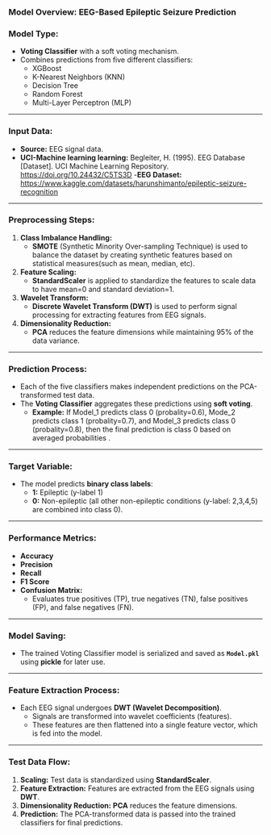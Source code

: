 ### Model Overview: EEG-Based Epileptic Seizure Prediction

### Model Type:
- **Voting Classifier** with a soft voting mechanism.
- Combines predictions from five different classifiers:
  - XGBoost
  - K-Nearest Neighbors (KNN)
  - Decision Tree
  - Random Forest
  - Multi-Layer Perceptron (MLP)

---

### Input Data:
- **Source:** EEG signal data.
- **UCI-Machine learning learning:** Begleiter, H. (1995). EEG Database [Dataset]. UCI Machine Learning Repository. https://doi.org/10.24432/C5TS3D
-**EEG Dataset:** https://www.kaggle.com/datasets/harunshimanto/epileptic-seizure-recognition
  
---

### Preprocessing Steps:
1. **Class Imbalance Handling:**
   - **SMOTE** (Synthetic Minority Over-sampling Technique) is used to balance the dataset by creating synthetic features based on statistical measures(such as mean, median, etc).
2. **Feature Scaling:**
   - **StandardScaler** is applied to standardize the features to scale data to have mean=0 and standard deviation=1.
3. **Wavelet Transform:**
   - **Discrete Wavelet Transform (DWT)** is used to perform signal processing for extracting features from EEG signals.
4. **Dimensionality Reduction:**
   - **PCA** reduces the feature dimensions while maintaining 95% of the data variance.

---

### Prediction Process:
- Each of the five classifiers makes independent predictions on the PCA-transformed test data.
- The **Voting Classifier** aggregates these predictions using **soft voting**.
  - **Example:** If Model_1 predicts class 0 (probality=0.6), Mode_2 predicts class 1 (probality=0.7), and Model_3 predicts class                   0 (probality=0.8), then the final prediction is class 0 based on averaged probabilities .

---

### Target Variable:
- The model predicts **binary class labels**:
  - **1:** Epileptic (y-label 1)
  - **0:** Non-epileptic (all other non-epileptic conditions (y-label: 2,3,4,5) are combined into class 0).

---

### Performance Metrics:
- **Accuracy**
- **Precision**
- **Recall**
- **F1 Score**
- **Confusion Matrix:**
  - Evaluates true positives (TP), true negatives (TN), false positives (FP), and false negatives (FN).

---

### Model Saving:
- The trained Voting Classifier model is serialized and saved as **`Model.pkl`** using **pickle** for later use.

---

### Feature Extraction Process:
- Each EEG signal undergoes **DWT (Wavelet Decomposition)**.
  - Signals are transformed into wavelet coefficients (features).
  - These features are then flattened into a single feature vector, which is fed into the model.

---

### Test Data Flow:
1. **Scaling:** Test data is standardized using **StandardScaler**.
2. **Feature Extraction:** Features are extracted from the EEG signals using **DWT**.
3. **Dimensionality Reduction:** **PCA** reduces the feature dimensions.
4. **Prediction:** The PCA-transformed data is passed into the trained classifiers for final predictions.
